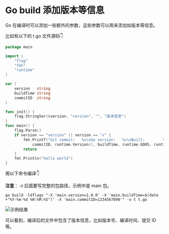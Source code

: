 # Go build 添加版本等信息


<!-- author： xiaobinqt -->
<!-- email： xiaobinqt@163.com -->
<!-- https://xiaobinqt.github.io -->
<!-- https://www.xiaobinqt.cn -->


Go 在编译时可以添加一些额外的参数，这些参数可以用来添加如版本等信息。

比如有以下的 t.go 文件源码:point_down:

```go
package main

import (
	"flag"
	"fmt"
	"runtime"
)

var (
	version   string
	buildTime string
	commitID  string
)

func init() {
	flag.StringVar(&version, "version", "", "版本信息")
}
func main() {
	flag.Parse()
	if version == "version" || version == "v" {
		fmt.Printf("Git commit:   %s\nGo version:   %s\nBuilt:        %s\nOS/Arch:      %s/%s\n ",
			commitID, runtime.Version(), buildTime, runtime.GOOS, runtime.GOARCH)
		return
	}
	fmt.Println("hello world")
}


```

用以下命令编译:point_down:

**注意**：`-X` 后面要写完整的包路径，示例中是 main 包。

```shell
go build -ldflags "-X 'main.version=1.0.0' -X 'main.buildTime=$(date +"%Y-%m-%d %H:%M:%S")' -X 'main.commitID=1234567890'" -o t t.go
```

![示例结果](https://cdn.xiaobinqt.cn/xiaobinqt.io/20220613/4d68fd3e1a534653a83c099a30079ea9.png?imageView2/0/q/75|watermark/2/text/eGlhb2JpbnF0/font/dmlqYXlh/fontsize/1000/fill/IzVDNUI1Qg==/dissolve/52/gravity/SouthEast/dx/15/dy/15 '示例结果')

可以看到，编译后的文件中包含了版本信息，比如版本号、编译时间、提交 ID 等。



